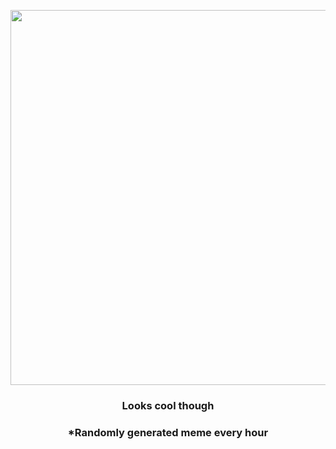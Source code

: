 <p align="center">
        <img src="https://i.redd.it/i6ro84ii4ag91.jpg" width="600" height="600">
        </p>
        <h3 align="center">Looks cool though</h3>
        <h3 align="center">*Randomly generated meme every hour</h3>
    